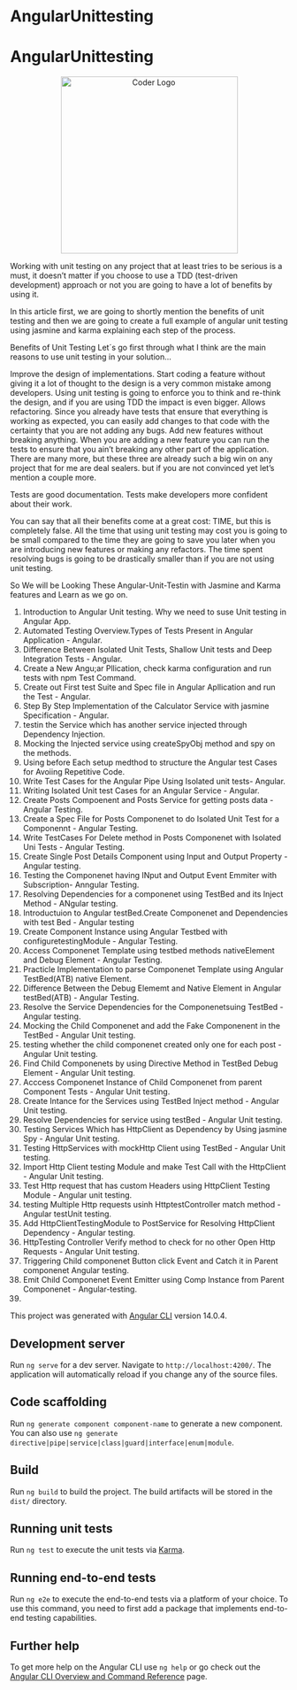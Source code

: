 # AngularUnittesting


# AngularUnittesting

<p align="center">
<a  target="blank"><img src="https://miro.medium.com/max/725/1*EKbZZOcx2IfRAe4bYF_eeQ.png" width="320" alt="Coder Logo" /></a>
</p>

Working with unit testing on any project that at least tries to be serious is a must, it doesn’t matter if you choose to use a TDD (test-driven development) approach or not you are going to have a lot of benefits by using it.

In this article first, we are going to shortly mention the benefits of unit testing and then we are going to create a full example of angular unit testing using jasmine and karma explaining each step of the process.

Benefits of Unit Testing
Let´s go first through what I think are the main reasons to use unit testing in your solution…

Improve the design of implementations.
Start coding a feature without giving it a lot of thought to the design is a very common mistake among developers. Using unit testing is going to enforce you to think and re-think the design, and if you are using TDD the impact is even bigger.
Allows refactoring.
Since you already have tests that ensure that everything is working as expected, you can easily add changes to that code with the certainty that you are not adding any bugs.
Add new features without breaking anything.
When you are adding a new feature you can run the tests to ensure that you ain’t breaking any other part of the application.
There are many more, but these three are already such a big win on any project that for me are deal sealers. but if you are not convinced yet let’s mention a couple more.

Tests are good documentation.
Tests make developers more confident about their work.

You can say that all their benefits come at a great cost: TIME, but this is completely false. All the time that using unit testing may cost you is going to be small compared to the time they are going to save you later when you are introducing new features or making any refactors. The time spent resolving bugs is going to be drastically smaller than if you are not using unit testing.


So We will be Looking These Angular-Unit-Testin with Jasmine and Karma   features and Learn as we go on.
1. Introduction to Angular Unit testing. Why we need to suse Unit testing in Angular App.
2. Automated Testing Overview.Types of Tests Present in Angular Application - Angular. 
3. Difference Between Isolated Unit Tests, Shallow Unit tests and Deep Integration Tests - Angular.
4. Create a New Angu;ar Pllication, check karma configuration and run tests with npm Test Command.
5. Create out First test Suite and Spec file in Angular Apllication and run the Test - Angular.
6. Step By Step Implementation of the Calculator Service with jasmine Specification - Angular.
7. testin the Service which has another service injected through Dependency Injection.
8. Mocking the Injected service using createSpyObj method and spy on the methods.
9. Using before Each setup medthod to structure the Angular test Cases for Avoiing Repetitive Code.
10. Write Test Cases for the Angular Pipe Using Isolated unit tests- Angular.
11. Writing Isolated Unit test Cases for an Angular Service - Angular.
12. Create Posts Compoenent and Posts Service for getting posts data - Angular Testing. 
13. Create a Spec File for Posts Componenet to do Isolated Unit Test for a Componennt - Angular Testing.
14. Write TestCases For Delete method in Posts Componenet with Isolated Uni Tests - Angular Testing.
15. Create Single Post Details Component using Input and Output Property - Angular testing.
16. Testing the Componenet having INput and Output Event Emmiter with Subscription- Anngular Testing.
17. Resolving Dependencies for a componenet using TestBed and its Inject Method - ANgular testing.
18. Introductuion to Angular testBed.Create Componenet and Dependencies with test Bed - Angular testing
19. Create Component Instance using Angular Testbed with configuretestingModule -  Angular Testing.
20. Access Componenet Template using testbed methods nativeElement and Debug Element - Angular Testing.
21. Practicle Implementation to parse Componenet Template using Angular TestBed(ATB) native Element.
22. Difference Between the Debug Elememt and Native Element in Angular testBed(ATB) - Angular Testing.
23. Resolve the Service Dependencies for the Componenetsuing TestBed - Angular testing.
24. Mocking the Child Componenet and add the Fake Componenent in the TestBed - Angular Unit testing.
25. testing whether the child componenet created only one for each post - Angular Unit testing.
26. Find Child Componenets by using Directive Method in TestBed Debug Element - Angular Unit testing.
27. Acccess Componenet Instance of Child Componenet from parent Component Tests - Angular Unit testing.
28. Create Intance for the Services using TestBed Inject method - Angular Unit testing.
29. Resolve Dependencies for service using testBed - Angular Unit testing.
30. Testing Services Which has HttpClient as Dependency by Using jasmine Spy - Angular Unit testing.
31. Testing HttpServices with mockHttp Client using TestBed - Angular Unit testing.
32. Import Http Client testing Module and make Test Call with the HttpClient - Angular Unit testing.
33. Test Http request that has custom Headers using HttpClient Testing Module - Angular unit testing.
34. testing Multiple Http requests usinh HttptestController match method - Angular testUnit testing.
35. Add HttpClientTestingModule to PostService for Resolving HttpClient Dependency - Angular testing.
36. HttpTesting Controller Verify method to check for no other Open Http Requests - Angular Unit testing. 
37. Triggering Child componenet Button click Event and Catch it in Parent componenet Angular testing.
38. Emit Child Componenet Event Emitter using Comp Instance from Parent Componenet - Angular-testing.
39. 


This project was generated with [Angular CLI](https://github.com/angular/angular-cli) version 14.0.4.

## Development server

Run `ng serve` for a dev server. Navigate to `http://localhost:4200/`. The application will automatically reload if you change any of the source files.

## Code scaffolding

Run `ng generate component component-name` to generate a new component. You can also use `ng generate directive|pipe|service|class|guard|interface|enum|module`.

## Build

Run `ng build` to build the project. The build artifacts will be stored in the `dist/` directory.

## Running unit tests

Run `ng test` to execute the unit tests via [Karma](https://karma-runner.github.io).

## Running end-to-end tests

Run `ng e2e` to execute the end-to-end tests via a platform of your choice. To use this command, you need to first add a package that implements end-to-end testing capabilities.

## Further help

To get more help on the Angular CLI use `ng help` or go check out the [Angular CLI Overview and Command Reference](https://angular.io/cli) page.
